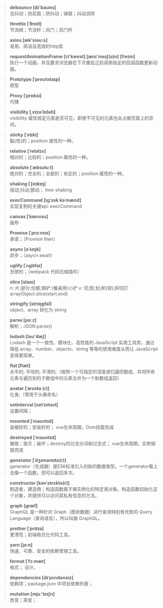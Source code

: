 >**debounce [dɪ'baʊns]**  
去抖动；防反跳；防抖动；弹跳；抖动消除

>**throttle [ˈθrɒtl]**  
节流阀；节流杆；风门；风门杆

>**axios [æk'siəʊ:s]**  
易用、简洁且高效的http库

>**requestAnimationFrame [rɪ'kwest] [ænɪ'meɪʃ(ə)n] [freɪm]**  
执行一个动画，并且要求浏览器在下次重绘之前调用指定的回调函数更新动画。

>**Prototype [ˈproʊtətaɪp]**  
原型

>**Proxy [ˈprɒksi]**  
代理

>**visibility [ˌvɪzəˈbɪləti]**  
visibility 属性规定元素是否可见，即使不可见的元素也会占据页面上的空间。

>**sticky [ˈstɪki]**  
黏(性)的；position 属性的一种。

>**relative [ˈrelətɪv]**  
相对的；比较的；position 属性的一种。
 
>**absolute [ˈæbsəluːt]**  
绝对的；完全的；全部的；肯定的；position 属性的一种。
 
>**shaking [ˈʃeɪkɪŋ]**  
摇动;抖动;颤动； tree-shaking

>**execCommand [ɪɡˈzek kəˈmænd]**  
实现复制的关键api: execCommand

>**canvas [ˈkænvəs]**  
画布

>**Promise [ˈprɑːmɪs]**  
承诺；（Promise then）

>**async [əˈsɪŋk]**  
异步；（asycn await）

>**uglify [ˈʌɡlɪfaɪ]**  
丑陋的；（webpack 代码压缩插件）

>**slice [slaɪs]**  
n: 片;部分;份额;锅铲;(餐桌用)小铲
v: 切;割;划;削(球);斜切打
arrayObject.slice(start,end)

>**stringify [strɪŋɡfaI]**  
object、array 转化为 string

>**parse [pɑːz]**  
解析；JSON.parse()

>**lodash [ləʊ'dæʃ]**  
Lodash 是一个一致性、模块化、高性能的 JavaScript 实用工具库。通过降低 array、number、objects、string 等等的使用难度从而让 JavaScript 变得更简单。

>**flat [flæt]**  
水平的; 平坦的; 平滑的;（按照一个可指定的深度递归遍历数组，并将所有元素与遍历到的子数组中的元素合并为一个新数组返回）

>**avatar [ˈævətɑː(r)]**  
化身;（常用于头像命名）

>**setinterval [setˈɪntəvl]**  
设置间隔；

>**mounted [ˈmaʊntɪd]**  
装裱好的；安装好的； vue生命周期，Dom挂载完成

>**destroyed [ˈmaʊntɪd]**  
摧毁；毁灭；破坏；destroy的过去分词和过去式； vue生命周期，实例销毁完成

>**generator [ˈdʒenəreɪtə(r)]**  
generator（生成器）是ES6标准引入的新的数据类型。一个generator看上去像一个函数，但可以返回多次。

>**constructor [kənˈstrʌktə(r)]**  
制造者，建造商；构造函数属于被实例化的特定类对象。构造函数初始化这个对象，并提供可以访问其私有信息的方法。

>**graph [ɡræf]**  
GraphQL 是一种针对 Graph（图状数据）进行查询特别有优势的 Query Language（查询语言），所以叫做 GraphQL。

>**prettier [ˈprɪtɪə]**  
更漂亮；前端格式化代码工具。

>**yarn [jɑːn]**  
快速、可靠、安全的依赖管理工具。

>**format [ˈfɔːmæt]**  
格式； 设计。

>**dependencies [dɪˈpɛndənsiz]**  
依赖项；package.json 中项目依赖列表；

>**mutation [mjuːˈteɪʃn]**  
改变；突变；















